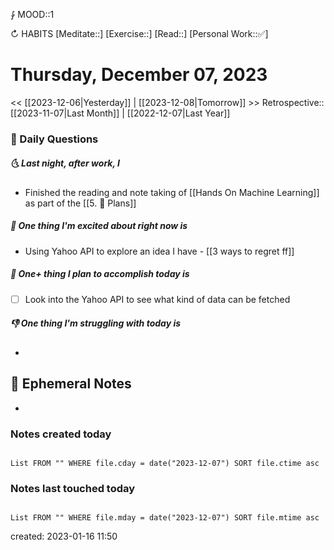 ⨑ MOOD::1

↻ HABITS
[Meditate::]
[Exercise::]
[Read::]
[Personal Work::✅]

# Thursday, December 07, 2023

\<\< [[2023-12-06|Yesterday]] | [[2023-12-08|Tomorrow]] >>
Retrospective:: [[2023-11-07|Last Month]] | [[2022-12-07|Last Year]]

### 📅 Daily Questions

##### 🌜 Last night, after work, I

- Finished the reading and note taking of [[Hands On Machine Learning]] as part of the [[5. 🍕 Plans]]

##### 🙌 One thing I'm excited about right now is

- Using Yahoo API to explore an idea I have - [[3 ways to regret ff]]

##### 🚀 One+ thing I plan to accomplish today is

- [ ] Look into the Yahoo API to see what kind of data can be fetched

##### 👎 One thing I'm struggling with today is

-

## 📝 Ephemeral Notes

-

### Notes created today

```dataview

List FROM "" WHERE file.cday = date("2023-12-07") SORT file.ctime asc

```

### Notes last touched today

```dataview

List FROM "" WHERE file.mday = date("2023-12-07") SORT file.mtime asc

```

created: 2023-01-16 11:50
